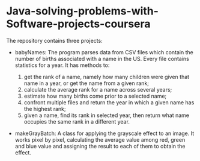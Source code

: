 ﻿# Java-solving-problems-with-Software-projects-coursera
 
 The repository contains three projects:
 
 - babyNames:
 The program parses data from CSV files which contain the number of births associated with a name in the US.
 Every file contains statistics for a year. It has methods to:
     1. get the rank of a name, namely how many children were given that name in a year,
     or get the name from a given rank; 
     2. calculate the average rank for a name across several years;
     3. estimate how many births come prior to a selected name;
     4. confront multiple files and return the year in which a given name has the highest rank;
     5. given a name, find its rank in selected year, then return what name occupies the same rank 
     in a different year.

 - makeGrayBatch:
A class for applying the grayscale effect to an image. It works pixel by pixel, calculating the average value
among red, green and blue value and assigning the result to each of them to obtain the effect.
